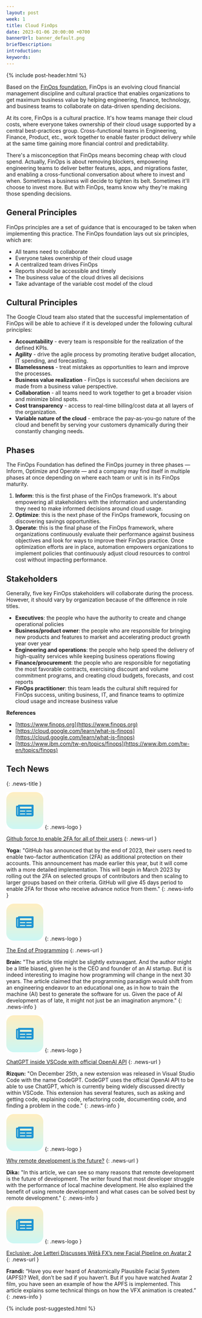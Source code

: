 ```yaml
---
layout: post
week: 1
title: Cloud FinOps
date: 2023-01-06 20:00:00 +0700
bannerUrl: banner_default.png
briefDescription: 
introduction:
keywords:
---
```


{% include post-header.html %}

Based on the [FinOps foundation](https://www.finops.org/introduction/what-is-finops/), FinOps is an evolving cloud financial management discipline and cultural practice that enables organizations to get maximum business value by helping engineering, finance, technology, and business teams to collaborate on data-driven spending decisions.

At its core, FinOps is a cultural practice. It's how teams manage their cloud costs, where everyone takes ownership of their cloud usage supported by a central best-practices group. Cross-functional teams in Engineering, Finance, Product, etc., work together to enable faster product delivery while at the same time gaining more financial control and predictability.

There's a misconception that FinOps means becoming cheap with cloud spend. Actually, FinOps is about removing blockers, empowering engineering teams to deliver better features, apps, and migrations faster, and enabling a cross-functional conversation about where to invest and when. Sometimes a business will decide to tighten its belt. Sometimes it'll choose to invest more. But with FinOps, teams know why they're making those spending decisions.

## General Principles

FinOps principles are a set of guidance that is encouraged to be taken when implementing this practice. The FinOps foundation lays out six principles, which are:

- All teams need to collaborate
- Everyone takes ownership of their cloud usage
- A centralized team drives FinOps
- Reports should be accessible and timely
- The business value of the cloud drives all decisions
- Take advantage of the variable cost model of the cloud

## Cultural Principles

The Google Cloud team also stated that the successful implementation of FinOps will be able to achieve if it is developed under the following cultural principles:

- **Accountability** - every team is responsible for the realization of the defined KPIs.
- **Agility** - drive the agile process by promoting iterative budget allocation, IT spending, and forecasting.
- **Blamelessness** - treat mistakes as opportunities to learn and improve the processes.
- **Business value realization** - FinOps is successful when decisions are made from a business value perspective.
- **Collaboration** - all teams need to work together to get a broader vision and minimize blind spots.
- **Cost transparency** - access to real-time billing/cost data at all layers of the organization.
- **Variable nature of the cloud** - embrace the pay-as-you-go nature of the cloud and benefit by serving your customers dynamically during their constantly changing needs.

## Phases

The FinOps Foundation has defined the FinOps journey in three phases — Inform, Optimize and Operate — and a company may find itself in multiple phases at once depending on where each team or unit is in its FinOps maturity.
1. **Inform**: this is the first phase of the FinOps framework. It's about empowering all stakeholders with the information and understanding they need to make informed decisions around cloud usage.
2. **Optimize**: this is the next phase of the FinOps framework, focusing on discovering savings opportunities.
3. **Operate**: this is the final phase of the FinOps framework, where organizations continuously evaluate their performance against business objectives and look for ways to improve their FinOps practice. Once optimization efforts are in place, automation empowers organizations to implement policies that continuously adjust cloud resources to control cost without impacting performance.

## Stakeholders

Generally, five key FinOps stakeholders will collaborate during the process. However, it should vary by organization because of the difference in role titles.
- **Executives**: the people who have the authority to create and change operational policies
- **Business/product owner**: the people who are responsible for bringing new products and features to market and accelerating product growth year over year
- **Engineering and operations**: the people who help speed the delivery of high-quality services while keeping business operations flowing
- **Finance/procurement**: the people who are responsible for negotiating the most favorable contracts, exercising discount and volume commitment programs, and creating cloud budgets, forecasts, and cost reports
- **FinOps practitioner**: this team leads the cultural shift required for FinOps success, uniting business, IT, and finance teams to optimize cloud usage and increase business value

__References__

- [https://www.finops.org](https://www.finops.org)
- [https://cloud.google.com/learn/what-is-finops](https://cloud.google.com/learn/what-is-finops)
- [https://www.ibm.com/tw-en/topics/finops](https://www.ibm.com/tw-en/topics/finops)

## Tech News
{: .news-title }

![memo](/assets/images/tech-news.svg)
{: .news-logo }

[Github force to enable 2FA for all of their users](https://www.bleepingcomputer.com/news/security/github-to-require-all-users-to-enable-2fa-by-the-end-of-2023/)
{: .news-url }

__Yoga:__ "GitHub has announced that by the end of 2023, their users need to enable two-factor authentication (2FA) as additional protection on their accounts. This announcement has made earlier this year, but it will come with a more detailed implementation. This will begin in March 2023 by rolling out the 2FA on selected groups of contributors and then scaling to larger groups based on their criteria. GitHub will give 45 days period to enable 2FA for those who receive advance notice from them."
{: .news-info }

![memo](/assets/images/tech-news.svg)
{: .news-logo }

[The End of Programming](https://cacm.acm.org/magazines/2023/1/267976-the-end-of-programming/fulltext)
{: .news-url }

__Brain:__ "The article title might be slightly extravagant. And the author might be a little biased, given he is the CEO and founder of an AI startup. But it is indeed interesting to imagine how programming will change in the next 30 years. The article claimed that the programming paradigm would shift from an engineering endeavor to an educational one, as in how to train the machine (AI) best to generate the software for us. Given the pace of AI development as of late, it might not just be an imagination anymore."
{: .news-info }

![memo](/assets/images/tech-news.svg)
{: .news-logo }

[ChatGPT inside VSCode with official OpenAI API](https://dev.to/dani_avila7/chatgpt-inside-vscode-with-official-openai-api-10n8)
{: .news-url }

__Rizqun:__ "On December 25th, a new extension was released in Visual Studio Code with the name CodeGPT. CodeGPT uses the official OpenAI API to be able to use ChatGPT, which is currently being widely discussed directly within VSCode. This extension has several features, such as asking and getting code, explaining code, refactoring code, documenting code, and finding a problem in the code."
{: .news-info }

![memo](/assets/images/tech-news.svg)
{: .news-logo }

[Why remote development is the future?](https://medium.com/@elliotgraebert/laptop-development-is-dead-why-remote-development-is-the-future-f92ce103fd13)
{: .news-url }

__Dika:__ "In this article, we can see so many reasons that remote development is the future of development. The writer found that most developer struggle with the performance of local machine development. He also explained the benefit of using remote development and what cases can be solved best by remote development."
{: .news-info }

![memo](/assets/images/tech-news.svg)
{: .news-logo }

[Exclusive: Joe Letteri Discusses Wētā FX’s new Facial Pipeline on Avatar 2](https://www.fxguide.com/fxfeatured/exclusive-joe-letteri-discusses-weta-fxs-new-facial-pipeline-on-avatar-2/)
{: .news-url }

__Frandi:__ “Have you ever heard of Anatomically Plausible Facial System (APFS)? Well, don’t be sad if you haven’t. But if you have watched Avatar 2 film, you have seen an example of how the APFS is implemented. This article explains some technical things on how the VFX animation is created.”
{: .news-info }

{% include post-suggested.html %}